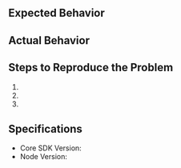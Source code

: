 ## Expected Behavior


## Actual Behavior


## Steps to Reproduce the Problem

  1.
  1.
  1.

## Specifications

  - Core SDK Version:
  - Node Version: